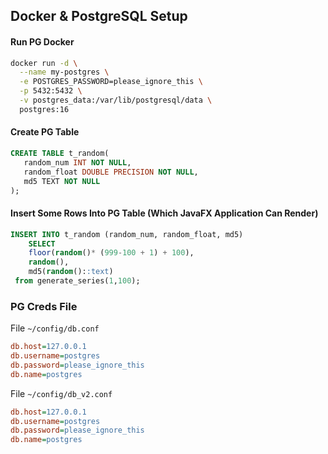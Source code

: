 ## Docker & PostgreSQL Setup

#### Run PG Docker

```bash
docker run -d \
  --name my-postgres \
  -e POSTGRES_PASSWORD=please_ignore_this \
  -p 5432:5432 \
  -v postgres_data:/var/lib/postgresql/data \
  postgres:16
```

#### Create PG Table

```sql
CREATE TABLE t_random(
   random_num INT NOT NULL,
   random_float DOUBLE PRECISION NOT NULL,
   md5 TEXT NOT NULL
);
```

#### Insert Some Rows Into PG Table (Which JavaFX Application Can Render)

```sql
INSERT INTO t_random (random_num, random_float, md5) 
    SELECT 
    floor(random()* (999-100 + 1) + 100), 
    random(), 
    md5(random()::text) 
 from generate_series(1,100);
```

### PG Creds File

File `~/config/db.conf`

```ini
db.host=127.0.0.1
db.username=postgres
db.password=please_ignore_this
db.name=postgres
```

File `~/config/db_v2.conf`

```ini
db.host=127.0.0.1
db.username=postgres
db.password=please_ignore_this
db.name=postgres
```